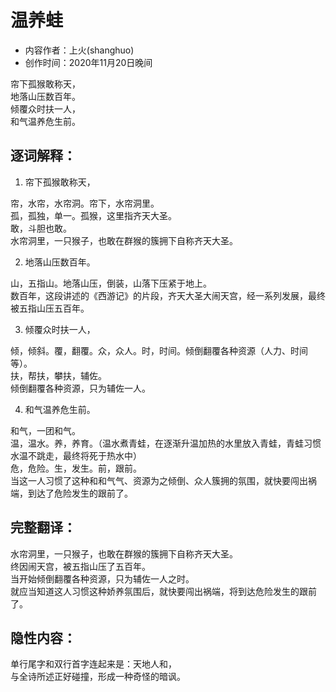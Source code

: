 # 温养蛙

- 内容作者：上火(shanghuo)
- 创作时间：2020年11月20日晚间

帘下孤猴敢称天，  
地落山压数百年。  
倾覆众时扶一人，  
和气温养危生前。  

## 逐词解释：

1. 帘下孤猴敢称天，

帘，水帘，水帘洞。帘下，水帘洞里。  
孤，孤独，单一。孤猴，这里指齐天大圣。  
敢，斗胆也敢。  
水帘洞里，一只猴子，也敢在群猴的簇拥下自称齐天大圣。  

2. 地落山压数百年。

山，五指山。地落山压，倒装，山落下压紧于地上。  
数百年，这段讲述的《西游记》的片段，齐天大圣大闹天宫，经一系列发展，最终被五指山压五百年。  

3. 倾覆众时扶一人，

倾，倾斜。覆，翻覆。众，众人。时，时间。倾倒翻覆各种资源（人力、时间等）。  
扶，帮扶，攀扶，辅佐。  
倾倒翻覆各种资源，只为辅佐一人。  

4. 和气温养危生前。

和气，一团和气。  
温，温水。养，养育。（温水煮青蛙，在逐渐升温加热的水里放入青蛙，青蛙习惯水温不跳走，最终将死于热水中）  
危，危险。生，发生。前，跟前。  
当这一人习惯了这种和和气气、资源为之倾倒、众人簇拥的氛围，就快要闯出祸端，到达了危险发生的跟前了。  

## 完整翻译：

水帘洞里，一只猴子，也敢在群猴的簇拥下自称齐天大圣。  
终因闹天宫，被五指山压了五百年。  
当开始倾倒翻覆各种资源，只为辅佐一人之时。  
就应当知道这人习惯这种娇养氛围后，就快要闯出祸端，将到达危险发生的跟前了。  

## 隐性内容：

单行尾字和双行首字连起来是：天地人和，  
与全诗所述正好碰撞，形成一种奇怪的暗讽。  
